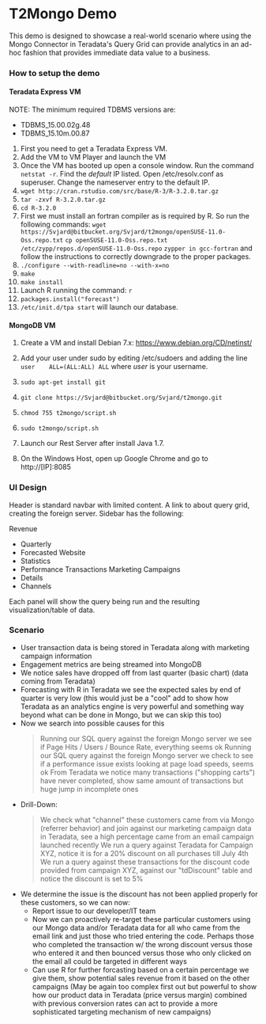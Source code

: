 T2Mongo Demo
============

This demo is designed to showcase a real-world scenario where using the Mongo Connector in Teradata's
Query Grid can provide analytics in an ad-hoc fashion that provides immediate data value to a
business.

### How to setup the demo

#### Teradata Express VM

NOTE: The minimum required TDBMS versions are:
- TDBMS_15.00.02g.48
- TDBMS_15.10m.00.87

1. First you need to get a Teradata Express VM.
2. Add the VM to VM Player and launch the VM
3. Once the VM has booted up open a console window. Run the command `netstat -r`. Find the *default* IP listed. Open /etc/resolv.conf as superuser. Change the nameserver entry to the default IP.
4. `wget http://cran.rstudio.com/src/base/R-3/R-3.2.0.tar.gz`
5. `tar -zxvf R-3.2.0.tar.gz`
6. `cd R-3.2.0`
7. First we must install an fortran compiler as is required by R. So run the following commands:
  `wget https://Svjard@bitbucket.org/Svjard/t2mongo/openSUSE-11.0-Oss.repo.txt`
  `cp openSUSE-11.0-Oss.repo.txt /etc/zypp/repos.d/openSUSE-11.0-Oss.repo`
  `zypper in gcc-fortran`
  and follow the instructions to correctly downgrade to the proper packages.
7. `./configure --with-readline=no --with-x=no`
8. `make`
9. `make install`
10. Launch R running the command: `r`
11. `packages.install("forecast")`
12. `/etc/init.d/tpa start` will launch our database.

#### MongoDB VM
1. Create a VM and install Debian 7.x: https://www.debian.org/CD/netinst/
2. Add your user under sudo by editing /etc/sudoers and adding the line `user    ALL=(ALL:ALL) ALL` where *user* is
your username.
3. `sudo apt-get install git`
4. `git clone https://Svjard@bitbucket.org/Svjard/t2mongo.git`
5. `chmod 755 t2mongo/script.sh`
6. `sudo t2mongo/script.sh`


17. Launch our Rest Server after install Java 1.7.
18. On the Windows Host, open up Google Chrome and go to http://[IP]:8085


### UI Design

Header is standard navbar with limited content. A link to about query grid, creating the foreign server.
Sidebar has the following:

Revenue
  - Quarterly
  - Forecasted
Website
  - Statistics
  - Performance
Transactions
Marketing Campaigns
  - Details
  - Channels

Each panel will show the query being run and the resulting visualization/table of data.

### Scenario

  * User transaction data is being stored in Teradata along with marketing campaign information
  * Engagement metrics are being streamed into MongoDB
  * We notice sales have dropped off from last quarter (basic chart) (data coming from Teradata)
  * Forecasting with R in Teradata we see the expected sales by end of quarter is very low (this would just be a "cool" add to show how Teradata as an analytics engine is very powerful and something way beyond what can be done in Mongo, but we can skip this too)
  * Now we search into possible causes for this
    > Running our SQL query against the foreign Mongo server we see if Page Hits / Users / Bounce Rate, everything seems ok
    >  Running our SQL query against the foreign Mongo server we check to see if a performance issue exists looking at page load speeds, seems ok
    > From Teradata we notice many transactions ("shopping carts") have never completed, show same amount of transactions but huge jump in incomplete ones
  * Drill-Down:
    > We check what "channel" these customers came from via Mongo (referrer behavior) and join against our marketing campaign data in Teradata, see a high percentage came from an email campaign launched recently
    > We run a query against Teradata for Campaign XYZ, notice it is for a 20% discount on all purchases till July 4th
    > We run a query against these transactions for the discount code provided from campaign XYZ, against our "tdDiscount" table and notice the discount is set to 5% 
  * We determine the issue is the discount has not been applied properly for these customers, so we can now:
    - Report issue to our developer/IT team
    - Now we can proactively re-target these particular customers using our Mongo data and/or Teradata data for all who came from the email link and just those who tried entering the code. Perhaps those who completed the transaction w/ the wrong discount versus those who entered it and then bounced versus those who only clicked on the email all could be targeted in different ways
    - Can use R for further forcasting based on a certain percentage we give them, show potential sales revenue from it based on the other campaigns (May be again too complex first out but powerful to show how our product data in Teradata (price versus margin) combined with previous conversion rates can act to provide a more sophisticated targeting mechanism of new campaigns)